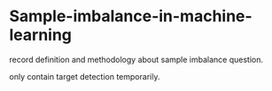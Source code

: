 # Sample-imbalance-in-machine-learning

record definition and methodology about sample imbalance question.

only contain target detection temporarily.
